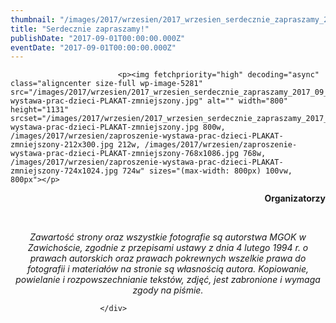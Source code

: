 ```yaml
---
thumbnail: "/images/2017/wrzesien/2017_wrzesien_serdecznie_zapraszamy_2017_09_serdecznie_zapraszamy_zaproszenie-wystawa-prac-dzieci-PLAKAT-zmniejszony.jpg"
title: "Serdecznie zapraszamy!"
publishDate: "2017-09-01T00:00:00.000Z"
eventDate: "2017-09-01T00:00:00.000Z"
---
```


<div class="entry-content">
							
							<p><img fetchpriority="high" decoding="async" class="aligncenter size-full wp-image-5281" src="/images/2017/wrzesien/2017_wrzesien_serdecznie_zapraszamy_2017_09_serdecznie_zapraszamy_zaproszenie-wystawa-prac-dzieci-PLAKAT-zmniejszony.jpg" alt="" width="800" height="1131" srcset="/images/2017/wrzesien/2017_wrzesien_serdecznie_zapraszamy_2017_09_serdecznie_zapraszamy_zaproszenie-wystawa-prac-dzieci-PLAKAT-zmniejszony.jpg 800w, /images/2017/wrzesien/zaproszenie-wystawa-prac-dzieci-PLAKAT-zmniejszony-212x300.jpg 212w, /images/2017/wrzesien/zaproszenie-wystawa-prac-dzieci-PLAKAT-zmniejszony-768x1086.jpg 768w, /images/2017/wrzesien/zaproszenie-wystawa-prac-dzieci-PLAKAT-zmniejszony-724x1024.jpg 724w" sizes="(max-width: 800px) 100vw, 800px"></p>
<p style="text-align: right;"><strong>Organizatorzy</strong></p>
<p>&nbsp;</p>
<p style="text-align: center;"><em>Zawartość strony oraz wszystkie fotografie są autorstwa MGOK w Zawichoście, zgodnie z przepisami ustawy z dnia 4 lutego 1994 r. o prawach autorskich oraz prawach pokrewnych wszelkie prawa do fotografii i materiałów na stronie są własnością autora. Kopiowanie, powielanie i rozpowszechnianie tekstów, zdjęć, jest zabronione i wymaga zgody na piśmie.</em></p>
						
						</div>
